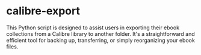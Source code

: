 # calibre-export
This Python script is designed to assist users in exporting their ebook collections from a Calibre library to another folder. It's a straightforward and efficient tool for backing up, transferring, or simply reorganizing your ebook files.

